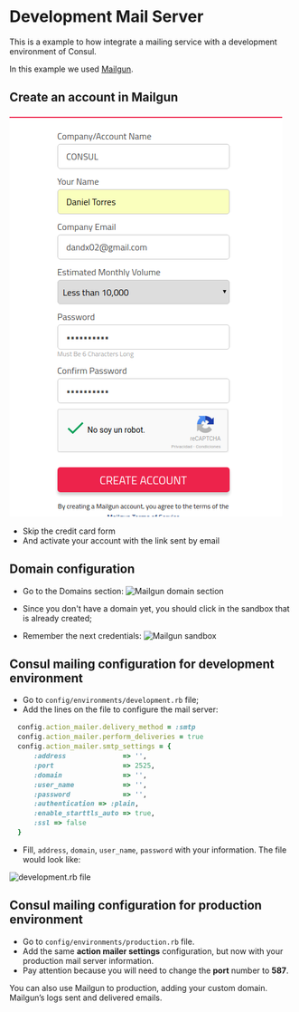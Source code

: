 # Development Mail Server

This is a example to how integrate a mailing service with a development environment of Consul.

In this example we used [Mailgun](https://www.mailgun.com/).

## Create an account in Mailgun

![Creating an account in Mailgun](../../img/mailserver/mailgun-create-account.png)

* Skip the credit card form
* And activate your account with the link sent by email


## Domain configuration
* Go to the Domains section:
![Mailgun domain section](../../mailserver/img/mailgun-domains.png)

* Since you don't have a domain yet, you should click in the sandbox that is already created;
* Remember the next credentials:
![Mailgun sandbox](../../mailserver/img/mailgun-sandbox.png)

## Consul mailing configuration for development environment
* Go to `config/environments/development.rb` file;
* Add the lines on the file to configure the mail server:

``` ruby
  config.action_mailer.delivery_method = :smtp
  config.action_mailer.perform_deliveries = true
  config.action_mailer.smtp_settings = {
      :address              => '',
      :port                 => 2525,
      :domain               => '',
      :user_name            => '',
      :password             => '',
      :authentication => :plain,
      :enable_starttls_auto => true,
      :ssl => false
  }
```
* Fill, `address`, `domain`, `user_name`, `password` with your information. The file would look like:

![development.rb file](../../mailserver/img/development.rb.png)

## Consul mailing configuration for production environment

* Go to `config/environments/production.rb` file.
* Add the same **action mailer settings** configuration, but now with your production mail server information.
* Pay attention because you will need to change the **port** number to **587**.

You can also use Mailgun to production, adding your custom domain. Mailgun’s logs sent and delivered emails.
